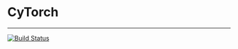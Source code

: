 # CyTorch

--------------------------------------------------------------------------------

[![Build Status](https://travis-ci.com/seba-1511/cytorch.svg?branch=master)](https://travis-ci.com/seba-1511/cytorch)
